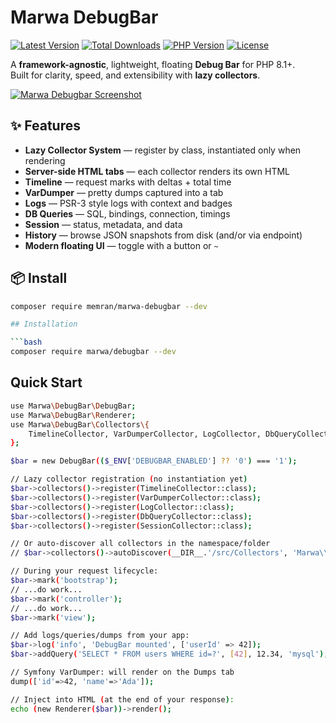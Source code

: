 # Marwa DebugBar

[![Latest Version](https://img.shields.io/packagist/v/memran/marwa-debugbar.svg)](https://packagist.org/packages/memran/marwa-debugbar)
[![Total Downloads](https://img.shields.io/packagist/dt/memran/marwa-debugbar.svg?style=flat-square)](https://packagist.org/packages/memran/marwa-debugbar)
[![PHP Version](https://img.shields.io/packagist/php-v/memran/marwa-debugbar)](https://php.net)
[![License](https://img.shields.io/packagist/l/memran/marwa-debugbar)](LICENSE)

A **framework-agnostic**, lightweight, floating **Debug Bar** for PHP 8.1+.  
Built for clarity, speed, and extensibility with **lazy collectors**.

[![Marwa Debugbar Screenshot](https://i.postimg.cc/rpdf9XYR/Screenshot-2025-08-16-at-7-42-26-PM.jpg)](https://postimg.cc/McS0W4wz)

## ✨ Features

- **Lazy Collector System** — register by class, instantiated only when rendering
- **Server-side HTML tabs** — each collector renders its own HTML
- **Timeline** — request marks with deltas + total time
- **VarDumper** — pretty dumps captured into a tab
- **Logs** — PSR-3 style logs with context and badges
- **DB Queries** — SQL, bindings, connection, timings
- **Session** — status, metadata, and data
- **History** — browse JSON snapshots from disk (and/or via endpoint)
- **Modern floating UI** — toggle with a button or `~`

## 📦 Install

```bash
composer require memran/marwa-debugbar --dev

## Installation

```bash
composer require marwa/debugbar --dev
```

## Quick Start
```bash 
use Marwa\DebugBar\DebugBar;
use Marwa\DebugBar\Renderer;
use Marwa\DebugBar\Collectors\{
    TimelineCollector, VarDumperCollector, LogCollector, DbQueryCollector, SessionCollector
};

$bar = new DebugBar(($_ENV['DEBUGBAR_ENABLED'] ?? '0') === '1');

// Lazy collector registration (no instantiation yet)
$bar->collectors()->register(TimelineCollector::class);
$bar->collectors()->register(VarDumperCollector::class);
$bar->collectors()->register(LogCollector::class);
$bar->collectors()->register(DbQueryCollector::class);
$bar->collectors()->register(SessionCollector::class);

// Or auto-discover all collectors in the namespace/folder
// $bar->collectors()->autoDiscover(__DIR__.'/src/Collectors', 'Marwa\\DebugBar\\Collectors');

// During your request lifecycle:
$bar->mark('bootstrap');
// ...do work...
$bar->mark('controller');
// ...do work...
$bar->mark('view');

// Add logs/queries/dumps from your app:
$bar->log('info', 'DebugBar mounted', ['userId' => 42]);
$bar->addQuery('SELECT * FROM users WHERE id=?', [42], 12.34, 'mysql');

// Symfony VarDumper: will render on the Dumps tab
dump(['id'=>42, 'name'=>'Ada']);

// Inject into HTML (at the end of your response):
echo (new Renderer($bar))->render();
```
